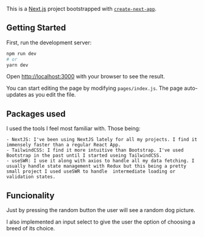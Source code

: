 This is a [Next.js](https://nextjs.org/) project bootstrapped with [`create-next-app`](https://github.com/vercel/next.js/tree/canary/packages/create-next-app).

## Getting Started

First, run the development server:

```bash
npm run dev
# or
yarn dev
```

Open [http://localhost:3000](http://localhost:3000) with your browser to see the result.

You can start editing the page by modifying `pages/index.js`. The page auto-updates as you edit the file.

## Packages used

I used the tools I feel most familiar with. Those being: 

    - NextJS: I've been using NextJS lately for all my projects. I find it immensely faster than a regular React App.
    - TailwindCSS: I find it more intuitive than Bootstrap. I've used Bootstrap in the past until I started useing TailwindCSS.
    - useSWR: I use it along with axios to handle all my data fetching. I usually handle state management with Redux but this being a pretty small project I used useSWR to handle  intermediate loading or validation states.

## Funcionality

Just by pressing the random button the user will see a random dog picture. 

I also implemented an input select to give the user the option of choosing a breed of its choice.
